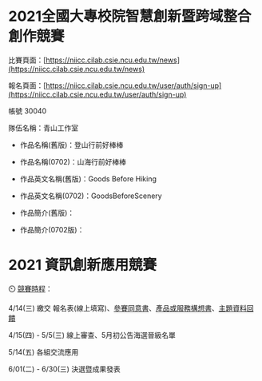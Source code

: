 # 2021全國大專校院智慧創新暨跨域整合創作競賽

比賽頁面：[https://niicc.cilab.csie.ncu.edu.tw/news](https://niicc.cilab.csie.ncu.edu.tw/news)

報名頁面：[https://niicc.cilab.csie.ncu.edu.tw/user/auth/sign-up](https://niicc.cilab.csie.ncu.edu.tw/user/auth/sign-up)

帳號	30040

隊伍名稱：青山工作室

- 作品名稱(舊版)：登山行前好棒棒
- 作品名稱(0702)：山海行前好棒棒
- 作品英文名稱(舊版)：Goods Before Hiking
- 作品英文名稱(0702)：GoodsBeforeScenery

- 作品簡介(舊版)：
- 作品簡介(0702版)：

# 2021 資訊創新應用競賽

⏲️ [競賽時程](https://opendata-contest.tca.org.tw/schedule.aspx)：

4/14(三) 繳交 報名表(線上填寫)、[參賽同意書](https://opendata-contest.tca.org.tw/doc/2021/%E9%99%84%E4%BB%B6%E4%BA%8C%E3%80%81%E5%8F%83%E8%B3%BD%E5%90%8C%E6%84%8F%E6%9B%B8.pdf)、[產品或服務構想書](https://opendata-contest.tca.org.tw/doc/2021/%E9%99%84%E4%BB%B6%E4%B8%89%E3%80%81%E7%94%A2%E5%93%81%E6%88%96%E6%9C%8D%E5%8B%99%E6%A7%8B%E6%83%B3%E6%9B%B8.doc)、[主題資料回饋](https://opendata-contest.tca.org.tw/doc/2021/%E9%99%84%E4%BB%B6%E5%85%AD%E3%80%81%E4%B8%BB%E9%A1%8C%E8%B3%87%E6%96%99%E5%9B%9E%E9%A5%8B.pdf)

4/15(四) - 5/5(三) 線上審查、5月初公告海選晉級名單

5/14(五) 各組交流應用

6/01(二) - 6/30(三) 決選暨成果發表


